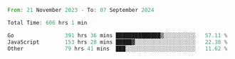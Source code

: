 <!--START_SECTION:waka-->

```rust
From: 21 November 2023 - To: 07 September 2024

Total Time: 606 hrs 1 min

Go                391 hrs 36 mins ██████████████▒░░░░░░░░░░   57.11 %
JavaScript        153 hrs 28 mins █████▓░░░░░░░░░░░░░░░░░░░   22.38 %
Other             79 hrs 41 mins  ███░░░░░░░░░░░░░░░░░░░░░░   11.62 %
```

<!--END_SECTION:waka-->

